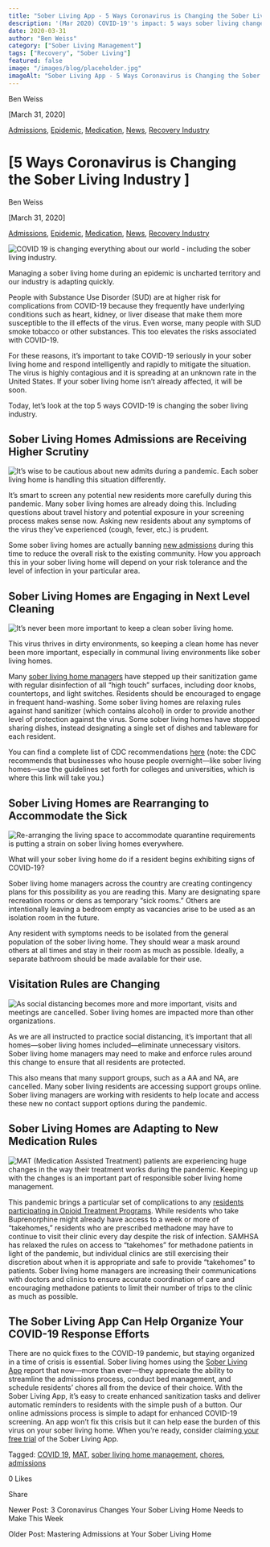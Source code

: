 ```yaml
---
title: "Sober Living App - 5 Ways Coronavirus is Changing the Sober Living Industry"
description: '(Mar 2020) COVID-19''s impact: 5 ways sober living changed, from admissions & cleaning to sick resident plans & new visitation rules.'
date: 2020-03-31
author: "Ben Weiss"
category: ["Sober Living Management"]
tags: ["Recovery", "Sober Living"]
featured: false
image: "/images/blog/placeholder.jpg"
imageAlt: "Sober Living App - 5 Ways Coronavirus is Changing the Sober Living Industry"
---
```


Ben Weiss

[March 31, 2020]

[Admissions](/sober-living-app-blog/category/Admissions), [Epidemic](https://soberlivingapp.com/sober-living-app-blog/category/Epidemic), [Medication](/sober-living-app-blog/category/Medication), [News](/sober-living-app-blog/category/News), [Recovery Industry](/sober-living-app-blog/category/Recovery+Industry)

#  [5 Ways Coronavirus is Changing the Sober Living Industry ]

Ben Weiss

[March 31, 2020]

[Admissions](/sober-living-app-blog/category/Admissions), [Epidemic](https://soberlivingapp.com/sober-living-app-blog/category/Epidemic), [Medication](/sober-living-app-blog/category/Medication), [News](/sober-living-app-blog/category/News), [Recovery Industry](/sober-living-app-blog/category/Recovery+Industry)

![COVID 19 is changing everything about our world - including the sober living industry.](/images/blog/5-ways-coronavirus-is-changing-the-sober-living-industrynbsp/Screenshot_2020-03-26_at_9.38.09_AM.png)

Managing a sober living home during an epidemic is uncharted territory and our industry is adapting quickly. 

People with Substance Use Disorder (SUD) are at higher risk for complications from COVID-19 because they frequently have underlying conditions such as heart, kidney, or liver disease that make them more susceptible to the ill effects of the virus. Even worse, many people with SUD smoke tobacco or other substances. This too elevates the risks associated with COVID-19.

For these reasons, it’s important to take COVID-19 seriously in your sober living home and respond intelligently and rapidly to mitigate the situation. The virus is highly contagious and it is spreading at an unknown rate in the United States. If your sober living home isn’t already affected, it will be soon. 

Today, let’s look at the top 5 ways COVID-19 is changing the sober living industry. 

## Sober Living Homes Admissions are Receiving Higher Scrutiny 

![It’s wise to be cautious about new admits during a pandemic. Each sober living home is handling this situation differently.](/images/blog/5-ways-coronavirus-is-changing-the-sober-living-industrynbsp/Screenshot_2020-03-26_at_9.39.10_AM.png)

It’s smart to screen any potential new residents more carefully during this pandemic. Many sober living homes are already doing this. Including questions about travel history and potential exposure in your screening process makes sense now. Asking new residents about any symptoms of the virus they’ve experienced (cough, fever, etc.) is prudent. 

Some sober living homes are actually banning [new admissions](https://soberlivingapp.com/sober-living-app-blog/2020/3/17/mastering-admissions-at-your-sober-living-home) during this time to reduce the overall risk to the existing community. How you approach this in your sober living home will depend on your risk tolerance and the level of infection in your particular area. 

## Sober Living Homes are Engaging in Next Level Cleaning 

![It’s never been more important to keep a clean sober living home.](/images/blog/5-ways-coronavirus-is-changing-the-sober-living-industrynbsp/Screenshot_2020-03-26_at_9.37.34_AM.png)

This virus thrives in dirty environments, so keeping a clean home has never been more important, especially in communal living environments like sober living homes. 

Many [sober living home managers](https://soberlivingapp.com/sober-living-app-blog/2020/3/3/5-things-all-of-the-best-sober-living-home-managers-have-in-common) have stepped up their sanitization game with regular disinfection of all “high touch” surfaces, including door knobs, countertops, and light switches. Residents should be encouraged to engage in frequent hand-washing. Some sober living homes are relaxing rules against hand sanitizer (which contains alcohol) in order to provide another level of protection against the virus. Some sober living homes have stopped sharing dishes, instead designating a single set of dishes and tableware for each resident. 

You can find a complete list of CDC recommendations [here](https://www.cdc.gov/coronavirus/2019-ncov/community/guidance-ihe-response.html) (note: the CDC recommends that businesses who house people overnight—like sober living homes—use the guidelines set forth for colleges and universities, which is where this link will take you.) 

## Sober Living Homes are Rearranging to Accommodate the Sick 

![Re-arranging the living space to accommodate quarantine requirements is putting a strain on sober living homes everywhere.](/images/blog/5-ways-coronavirus-is-changing-the-sober-living-industrynbsp/Screenshot_2020-03-26_at_9.39.34_AM.png)

What will your sober living home do if a resident begins exhibiting signs of COVID-19? 

Sober living home managers across the country are creating contingency plans for this possibility as you are reading this. Many are designating spare recreation rooms or dens as temporary “sick rooms.” Others are intentionally leaving a bedroom empty as vacancies arise to be used as an isolation room in the future. 

Any resident with symptoms needs to be isolated from the general population of the sober living home. They should wear a mask around others at all times and stay in their room as much as possible. Ideally, a separate bathroom should be made available for their use. 

## Visitation Rules are Changing 

![As social distancing becomes more and more important, visits and meetings are cancelled. Sober living homes are impacted more than other organizations.](/images/blog/5-ways-coronavirus-is-changing-the-sober-living-industrynbsp/Screenshot_2020-03-26_at_9.42.00_AM.png)

As we are all instructed to practice social distancing, it’s important that all homes—sober living homes included—eliminate unnecessary visitors. Sober living home managers may need to make and enforce rules around this change to ensure that all residents are protected. 

This also means that many support groups, such as a AA and NA, are cancelled. Many sober living residents are accessing support groups online. Sober living managers are working with residents to help locate and access these new no contact support options during the pandemic. 

## Sober Living Homes are Adapting to New Medication Rules 

![MAT \(Medication Assisted Treatment\) patients are experiencing huge changes in the way their treatment works during the pandemic. Keeping up with the changes is an important part of responsible sober living home management.](/images/blog/5-ways-coronavirus-is-changing-the-sober-living-industrynbsp/Screenshot_2020-03-26_at_9.43.54_AM.png)

This pandemic brings a particular set of complications to any [residents participating in Opioid Treatment Programs](https://soberlivingapp.com/sober-living-app-blog/2020/1/21/mat-and-sober-living-deemed-more-compatible-than-ever-before). While residents who take Buprenorphine might already have access to a week or more of “takehomes,” residents who are prescribed methadone may have to continue to visit their clinic every day despite the risk of infection. SAMHSA has relaxed the rules on access to “takehomes” for methadone patients in light of the pandemic, but individual clinics are still exercising their discretion about when it is appropriate and safe to provide “takehomes” to patients. Sober living home managers are increasing their communications with doctors and clinics to ensure accurate coordination of care and encouraging methadone patients to limit their number of trips to the clinic as much as possible.

## The Sober Living App Can Help Organize Your COVID-19 Response Efforts 

There are no quick fixes to the COVID-19 pandemic, but staying organized in a time of crisis is essential. Sober living homes using the [Sober Living App](http://soberlivingapp.com) report that now—more than ever—they appreciate the ability to streamline the admissions process, conduct bed management, and schedule residents’ chores all from the device of their choice. With the Sober Living App, it’s easy to create enhanced sanitization tasks and deliver automatic reminders to residents with the simple push of a button. Our online admissions process is simple to adapt for enhanced COVID-19 screening. An app won’t fix this crisis but it can help ease the burden of this virus on your sober living home. When you’re ready, consider claiming[ your free trial](https://behavehealth.com/get-started) of the Sober Living App. 

Tagged: [COVID 19](https://soberlivingapp.com/sober-living-app-blog/tag/COVID+19), [MAT](/sober-living-app-blog/tag/MAT), [sober living home management](/sober-living-app-blog/tag/sober+living+home+management), [chores](https://soberlivingapp.com/sober-living-app-blog/tag/chores), [admissions](https://soberlivingapp.com/sober-living-app-blog/tag/admissions)

0 Likes

Share

Newer Post: 3 Coronavirus Changes Your Sober Living Home Needs to Make This Week

Older Post: Mastering Admissions at Your Sober Living Home